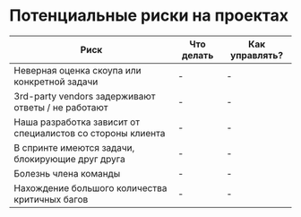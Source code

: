 # Потенциальные риски на проектах

| Риск | Что делать | Как управлять? |
| ---- | ---- | ---- |
| Неверная оценка скоупа или конкретной задачи | - | - |
| 3rd-party vendors задерживают ответы / не работают | - | - |
| Наша разработка зависит от специалистов со стороны клиента | - | - |
| В спринте имеются задачи, блокирующие друг друга | - | - |
| Болезнь члена команды | - | - |
| Нахождение большого количества критичных багов | - | - |
